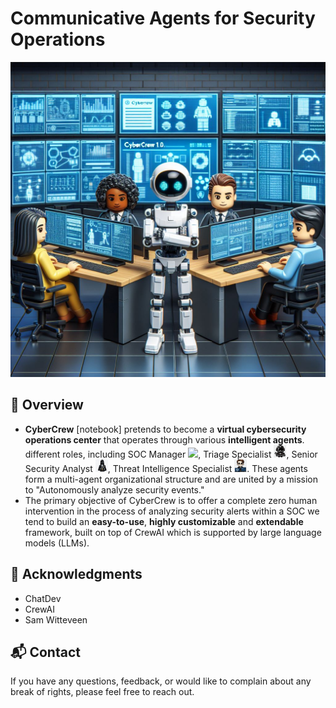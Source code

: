 # Communicative Agents for Security Operations

<p align="center">
  <img src='./misc/cybercrew1_0.jpeg' width=550>
</p>

## 📖 Overview

- **CyberCrew** [notebook] pretends to become a **virtual cybersecurity operations center** that operates through various **intelligent agents**.
  different roles, including SOC Manager <img src='visualizations/manager.png' height=20>, Triage Specialist <img src='visualizations/triage.png' height=20>, Senior Security Analyst <img src='visualizations/senior_analyst.png' height=20>, Threat Intelligence Specialist <img src='visualizations/threat_analyst.png' height=20>. These
  agents form a multi-agent organizational structure and are united by a mission to "Autonomously analyze security events."
- The primary objective of CyberCrew is to offer a complete zero human intervention in the process of analyzing security alerts within a SOC we tend to build an **easy-to-use**, **highly customizable** and **extendable** framework, built on top of CrewAI
  which is supported by large language models (LLMs).



## 🤝 Acknowledgments

- ChatDev
- CrewAI
- Sam Witteveen

## 📬 Contact

If you have any questions, feedback, or would like to complain about any break of rights, please feel free to reach out.
